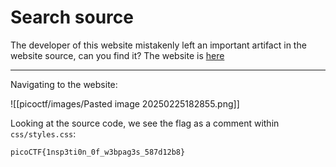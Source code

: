# Search source

The developer of this website mistakenly left an important artifact in the website source, can you find it? The website is [here](http://saturn.picoctf.net:55488/)

-----

Navigating to the website:

![[picoctf/images/Pasted image 20250225182855.png]]

Looking at the source code, we see the flag as a comment within `css/styles.css`:

```
picoCTF{1nsp3ti0n_0f_w3bpag3s_587d12b8}
```
